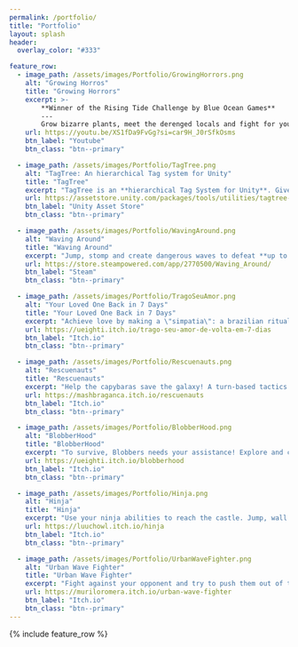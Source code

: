 ```yaml
---
permalink: /portfolio/
title: "Portfolio"
layout: splash
header:
  overlay_color: "#333"

feature_row:
  - image_path: /assets/images/Portfolio/GrowingHorrors.png
    alt: "Growing Horros"
    title: "Growing Horrors"
    excerpt: >-
        **Winner of the Rising Tide Challenge by Blue Ocean Games**
        ---
        Grow bizarre plants, meet the derenged locals and fight for your survival in this **horror farming simulator**.
    url: https://youtu.be/XS1fDa9FvGg?si=car9H_J0rSfkOsms
    btn_label: "Youtube"
    btn_class: "btn--primary"

  - image_path: /assets/images/Portfolio/TagTree.png
    alt: "TagTree: An hierarchical Tag system for Unity"
    title: "TagTree"
    excerpt: "TagTree is an **hierarchical Tag System for Unity**. Give as many tags as you like to any object (not only GameObjects!) and easily compare Tags at any level of the tree!"
    url: https://assetstore.unity.com/packages/tools/utilities/tagtree-319017
    btn_label: "Unity Asset Store"
    btn_class: "btn--primary"

  - image_path: /assets/images/Portfolio/WavingAround.png
    alt: "Waving Around"
    title: "Waving Around"
    excerpt: "Jump, stomp and create dangerous waves to defeat **up to 4 of your friends locally or online** in this cute competitive arena!"
    url: https://store.steampowered.com/app/2770500/Waving_Around/
    btn_label: "Steam"
    btn_class: "btn--primary"

  - image_path: /assets/images/Portfolio/TragoSeuAmor.png
    alt: "Your Loved One Back in 7 Days"
    title: "Your Loved One Back in 7 Days"
    excerpt: "Achieve love by making a \"simpatia\": a brazilian ritual aimed at bringing love, health or financial success"
    url: https://ueighti.itch.io/trago-seu-amor-de-volta-em-7-dias
    btn_label: "Itch.io"
    btn_class: "btn--primary"

  - image_path: /assets/images/Portfolio/Rescuenauts.png
    alt: "Rescuenauts"
    title: "Rescuenauts"
    excerpt: "Help the capybaras save the galaxy! A turn-based tactics game where your goal is to purify the planet by summoning plants."
    url: https://mashbraganca.itch.io/rescuenauts
    btn_label: "Itch.io"
    btn_class: "btn--primary"

  - image_path: /assets/images/Portfolio/BlobberHood.png
    alt: "BlobberHood"
    title: "BlobberHood"
    excerpt: "To survive, Blobbers needs your assistance! Explore and collect enough supplies to last until the next night."
    url: https://ueighti.itch.io/blobberhood
    btn_label: "Itch.io"
    btn_class: "btn--primary"

  - image_path: /assets/images/Portfolio/Hinja.png
    alt: "Hinja"
    title: "Hinja"
    excerpt: "Use your ninja abilities to reach the castle. Jump, wall jump and use your hook to reach new heights in this retro-looking platformer!"
    url: https://luuchowl.itch.io/hinja
    btn_label: "Itch.io"
    btn_class: "btn--primary"

  - image_path: /assets/images/Portfolio/UrbanWaveFighter.png
    alt: "Urban Wave Fighter"
    title: "Urban Wave Fighter"
    excerpt: "Fight against your opponent and try to push them out of the stage by smashing the ground and creating waves! Join this big deathly battle between city gangs and become the leader of the city!"
    url: https://muriloromera.itch.io/urban-wave-fighter
    btn_label: "Itch.io"
    btn_class: "btn--primary"
---
```


{% include feature_row %}